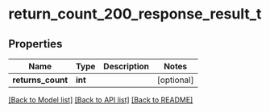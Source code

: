 # return_count_200_response_result_t

## Properties
Name | Type | Description | Notes
------------ | ------------- | ------------- | -------------
**returns_count** | **int** |  | [optional] 

[[Back to Model list]](../README.md#documentation-for-models) [[Back to API list]](../README.md#documentation-for-api-endpoints) [[Back to README]](../README.md)


